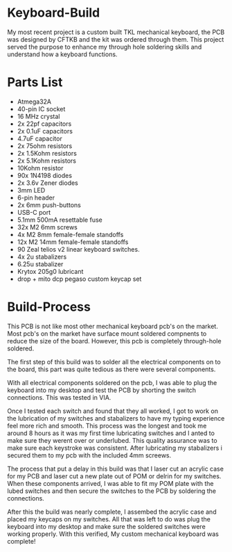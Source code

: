 # Keyboard-Build
My most recent project is a custom built TKL mechanical keyboard, the PCB was designed by CFTKB and the kit was ordered through them. This project served the purpose to enhance my through hole soldering skills and understand how a keyboard functions. 

# Parts List #
- Atmega32A
- 40-pin IC socket
- 16 MHz crystal 
- 2x 22pf capacitors
- 2x 0.1uF capacitors
- 4.7uF capacitor
- 2x 75ohm resistors
- 2x 1.5Kohm resistors
- 2x 5.1Kohm resistors
- 10Kohm resistor 
- 90x 1N4198 diodes
- 2x 3.6v Zener diodes
- 3mm LED
- 6-pin header
- 2x 6mm push-buttons
- USB-C port 
- 5.1mm 500mA resettable fuse 
- 32x M2 6mm screws
- 4x M2 8mm female-female standoffs
- 12x M2 14mm female-female standoffs
- 90 Zeal telios v2 linear keyboard switches. 
- 4x 2u stabalizers
- 6.25u stabalizer
- Krytox 205g0 lubricant
- drop + mito dcp pegaso custom keycap set

# Build-Process # 
This PCB is not like most other mechanical keyboard pcb's on the market. Most pcb's on the market have surface mount soldered compnents to reduce the size of the board. However, this pcb is completely through-hole soldered. 

The first step of this build was to solder all the electrical components on to the board, this part was quite tedious as there were several components.

With all electrical components soldered on the pcb, I was able to plug the keyboard into my desktop and test the PCB by shorting the switch connections. This was tested in VIA.

Once I tested each switch and found that they all worked, I got to work on the lubrication of my switches and stabalizers to have my typing experience feel more rich and smooth. This process was the longest and took me around 8 hours as it was my first time lubricating switches and I anted to make sure they werent over or underlubed. This quality assurance was to make sure each keystroke was consistent. After lubricating my stabalizers i secured them to my pcb with the included 4mm screews. 

The process that put a delay in this build was that I laser cut an acrylic case for my PCB and laser cut a new plate out of POM or delrin for my switches. When these components arrived, I was able to fit my POM plate with the lubed switches and then secure the switches to the PCB by soldering the connections. 

After this the build was nearly complete, I assembed the acrylic case and placed my keycaps on my switches. All that  was left to do was plug the keyboard into my desktop and make sure the soldered switches were working properly. With this verified, My custom mechanical keyboard was complete! 
